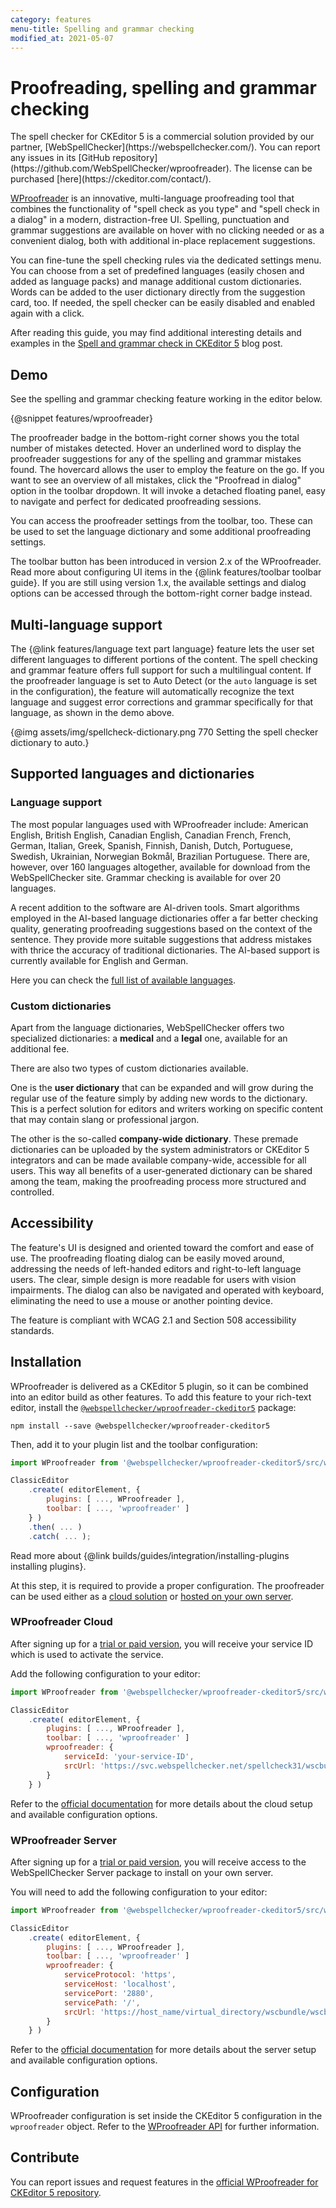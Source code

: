 ```yaml
---
category: features
menu-title: Spelling and grammar checking
modified_at: 2021-05-07
---
```


# Proofreading, spelling and grammar checking

<info-box>
	The spell checker for CKEditor 5 is a commercial solution provided by our partner, [WebSpellChecker](https://webspellchecker.com/). You can report any issues in its [GitHub repository](https://github.com/WebSpellChecker/wproofreader). The license can be purchased [here](https://ckeditor.com/contact/).
</info-box>

[WProofreader](https://webspellchecker.com/wsc-proofreader) is an innovative, multi-language proofreading tool that combines the functionality of "spell check as you type" and "spell check in a dialog" in a modern, distraction-free UI. Spelling, punctuation and grammar suggestions are available on hover with no clicking needed or as a convenient dialog, both with additional in-place replacement suggestions.

You can fine-tune the spell checking rules via the dedicated settings menu. You can choose from a set of predefined languages (easily chosen and added as language packs) and manage additional custom dictionaries. Words can be added to the user dictionary directly from the suggestion card, too. If needed, the spell checker can be easily disabled and enabled again with a click.

After reading this guide, you may find additional interesting details and examples in the [Spell and grammar check in CKEditor 5](https://ckeditor.com/blog/feature-of-the-month-spell-and-grammar-check-in-ckeditor-5/) blog post.

## Demo

See the spelling and grammar checking feature working in the editor below.

{@snippet features/wproofreader}

The proofreader badge in the bottom-right corner shows you the total number of mistakes detected. Hover an underlined word to display the proofreader suggestions for any of the spelling and grammar mistakes found. The hovercard allows the user to employ the feature on the go. If you want to see an overview of all mistakes, click the "Proofread in dialog" option in the toolbar dropdown. It will invoke a detached floating panel, easy to navigate and perfect for dedicated proofreading sessions.

You can access the proofreader settings from the toolbar, too. These can be used to set the language dictionary and some additional proofreading settings.

<info-box>
	The toolbar button has been introduced in version 2.x of the WProofreader. Read more about configuring UI items in the {@link features/toolbar toolbar guide}. If you are still using version 1.x, the available settings and dialog options can be accessed through the bottom-right corner badge instead.
</info-box>

## Multi-language support

The {@link features/language text part language} feature lets the user set different languages to different portions of the content. The spell checking and grammar feature offers full support for such a multilingual content. If the proofreader language is set to Auto Detect (or the `auto` language is set in the configuration), the feature will automatically recognize the text language and suggest error corrections and grammar specifically for that language, as shown in the demo above.

{@img assets/img/spellcheck-dictionary.png 770 Setting the spell checker dictionary to auto.}

## Supported languages and dictionaries

### Language support

The most popular languages used with WProofreader include: American English, British English, Canadian English, Canadian French, French, German, Italian, Greek, Spanish, Finnish, Danish, Dutch, Portuguese, Swedish, Ukrainian, Norwegian Bokmål, Brazilian Portuguese. There are, however, over 160 languages altogether, available for download from the WebSpellChecker site. Grammar checking is available for over 20 languages.

A recent addition to the software are AI-driven tools. Smart algorithms employed in the AI-based language dictionaries offer a far better checking quality, generating proofreading suggestions based on the context of the sentence. They provide more suitable suggestions that address mistakes with thrice the accuracy of traditional dictionaries. The AI-based support is currently available for English and German.

Here you can check the [full list of available languages](https://webspellchecker.com/additional-dictionaries/).

### Custom dictionaries

Apart from the language dictionaries, WebSpellChecker offers two specialized dictionaries: a **medical** and a **legal** one, available for an additional fee.

There are also two types of custom dictionaries available.

One is the **user dictionary** that can be expanded and will grow during the regular use of the feature simply by adding new words to the dictionary. This is a perfect solution for editors and writers working on specific content that may contain slang or professional jargon.

The other is the so-called **company-wide dictionary**. These premade dictionaries can be uploaded by the system administrators or CKEditor 5 integrators and can be made available company-wide, accessible for all users. This way all benefits of a user-generated dictionary can be shared among the team, making the proofreading process more structured and controlled.

## Accessibility

The feature's UI is designed and oriented toward the comfort and ease of use. The proofreading floating dialog can be easily moved around, addressing the needs of left-handed editors and right-to-left language users. The clear, simple design is more readable for users with vision impairments. The dialog can also be navigated and operated with keyboard, eliminating the need to use a mouse or another pointing device.

The feature is compliant with WCAG 2.1 and Section 508 accessibility standards.

## Installation

WProofreader is delivered as a CKEditor 5 plugin, so it can be combined into an editor build as other features. To add this feature to your rich-text editor, install the [`@webspellchecker/wproofreader-ckeditor5`](https://www.npmjs.com/package/@webspellchecker/wproofreader-ckeditor5) package:

```
npm install --save @webspellchecker/wproofreader-ckeditor5
```

Then, add it to your plugin list and the toolbar configuration:

```js
import WProofreader from '@webspellchecker/wproofreader-ckeditor5/src/wproofreader';

ClassicEditor
	.create( editorElement, {
		plugins: [ ..., WProofreader ],
		toolbar: [ ..., 'wproofreader' ]
	} )
	.then( ... )
	.catch( ... );
```

<info-box info>
	Read more about {@link builds/guides/integration/installing-plugins installing plugins}.
</info-box>

At this step, it is required to provide a proper configuration. The proofreader can be used either as a [cloud solution](#wproofreader-cloud) or [hosted on your own server](#wproofreader-server).

### WProofreader Cloud

After signing up for a [trial or paid version](https://ckeditor.com/contact/), you will receive your service ID which is used to activate the service.

Add the following configuration to your editor:

```js
import WProofreader from '@webspellchecker/wproofreader-ckeditor5/src/wproofreader';

ClassicEditor
	.create( editorElement, {
		plugins: [ ..., WProofreader ],
		toolbar: [ ..., 'wproofreader' ]
		wproofreader: {
			serviceId: 'your-service-ID',
			srcUrl: 'https://svc.webspellchecker.net/spellcheck31/wscbundle/wscbundle.js'
		}
	} )
```

Refer to the [official documentation](https://github.com/WebSpellChecker/wproofreader-ckeditor5#install-instructions) for more details about the cloud setup and available configuration options.

### WProofreader Server

After signing up for a [trial or paid version](https://ckeditor.com/contact/), you will receive access to the WebSpellChecker Server package to install on your own server.

You will need to add the following configuration to your editor:

```js
import WProofreader from '@webspellchecker/wproofreader-ckeditor5/src/wproofreader';

ClassicEditor
	.create( editorElement, {
		plugins: [ ..., WProofreader ],
		toolbar: [ ..., 'wproofreader' ]
		wproofreader: {
			serviceProtocol: 'https',
			serviceHost: 'localhost',
			servicePort: '2880',
			servicePath: '/',
			srcUrl: 'https://host_name/virtual_directory/wscbundle/wscbundle.js'
		}
	} )
```

Refer to the [official documentation](https://github.com/WebSpellChecker/wproofreader-ckeditor5#install-instructions) for more details about the server setup and available configuration options.

## Configuration

WProofreader configuration is set inside the CKEditor 5 configuration in the `wproofreader` object. Refer to the [WProofreader API](https://webspellchecker.com/docs/api/wscbundle/Options.html) for further information.

## Contribute

You can report issues and request features in the [official WProofreader for CKEditor 5 repository](https://github.com/WebSpellChecker/wproofreader-ckeditor5/issues).
